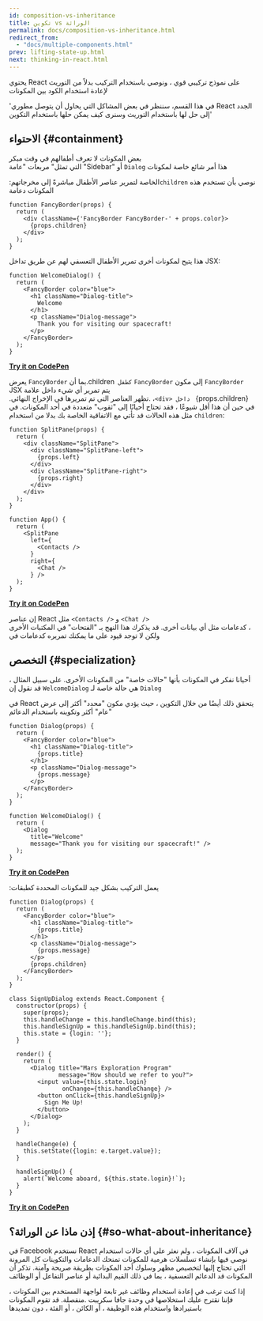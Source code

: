 ```yaml
---
id: composition-vs-inheritance
title: تكوين vs الوراثة
permalink: docs/composition-vs-inheritance.html
redirect_from:
  - "docs/multiple-components.html"
prev: lifting-state-up.html
next: thinking-in-react.html
---
```


يحتوي React على نموذج تركيبي قوي ، ونوصي باستخدام التركيب بدلاً من التوريث لإعادة استخدام الكود بين المكونات 

'في هذا القسم، سننظر في بعض المشاكل التي يحاول أن يتوصل مطوري React الجدد إلى حل لها باستخدام التوريث وسنرى كيف يمكن حلها باستخدام التكوين'



##  الاحتواء {#containment}


بعض  المكونات لا تعرف أطفالهم في وقت مبكر                                                   
التي تمثل" مربعات "عامة "Sidebar" أو `Dialog` هذا أمر شائع خاصة لمكونات  

:الخاصة لتمرير عناصر الأطفال مباشرةً إلى مخرجاتهم`children` نوصي بأن تستخدم هذه المكونات دعامة


```js{4}
function FancyBorder(props) {
  return (
    <div className={'FancyBorder FancyBorder-' + props.color}>
      {props.children}
    </div>
  );
}
```
هذا يتيح لمكونات أخرى تمرير الأطفال التعسفي لهم عن طريق تداخل
JSX:

```js{4-9}
function WelcomeDialog() {
  return (
    <FancyBorder color="blue">
      <h1 className="Dialog-title">
        Welcome
      </h1>
      <p className="Dialog-message">
        Thank you for visiting our spacecraft!
      </p>
    </FancyBorder>
  );
}
```

**[Try it on CodePen](https://codepen.io/gaearon/pen/ozqNOV?editors=0010)**

  يعرض `FancyBorder` بما أن.children` كطفل` `FancyBorder` إلى مكون `FancyBorder` JSX  يتم تمرير أي شيء داخل علامة    
                                 .تظهر العناصر التي تم تمريرها في الإخراج النهائي.  ،`<div> داخل ` {props.children}                               
                في حين أن هذا أقل شيوعًا ، فقد تحتاج أحيانًا إلى "ثقوب" متعددة في أحد المكونات. في مثل هذه الحالات 
                                                         قد تأتي مع الاتفاقية الخاصة بك بدلا من استخدام   `children`:
                                                           

```js{5,8,18,21}
function SplitPane(props) {
  return (
    <div className="SplitPane">
      <div className="SplitPane-left">
        {props.left}
      </div>
      <div className="SplitPane-right">
        {props.right}
      </div>
    </div>
  );
}

function App() {
  return (
    <SplitPane
      left={
        <Contacts />
      }
      right={
        <Chat />
      } />
  );
}
```

[**Try it on CodePen**](https://codepen.io/gaearon/pen/gwZOJp?editors=0010)
     
  إن عناصر  React  مثل `<Contacts />` و `<Chat />`   
كدعامات مثل أي بيانات أخرى. قد يذكرك هذا النهج بـ "الفتحات" في المكتبات الأخرى ،  
                                                                                ولكن لا توجد قيود على ما يمكنك تمريره كدعامات في    
## التخصص {#specialization}

 أحيانا نفكر في المكونات بأنها "حالات خاصة" من المكونات الأخرى. على سبيل المثال ، قد نقول إن `WelcomeDialog`
 هي حالة خاصة لـ `Dialog` 

 في  React
يتحقق ذلك أيضًا من خلال التكوين ، حيث يؤدي مكون "محدد" أكثر إلى عرض "عام" أكثر وتكوينه باستخدام الدعائم

```js{5,8,16-18}
function Dialog(props) {
  return (
    <FancyBorder color="blue">
      <h1 className="Dialog-title">
        {props.title}
      </h1>
      <p className="Dialog-message">
        {props.message}
      </p>
    </FancyBorder>
  );
}

function WelcomeDialog() {
  return (
    <Dialog
      title="Welcome"
      message="Thank you for visiting our spacecraft!" />
  );
}
```

[**Try it on CodePen**](https://codepen.io/gaearon/pen/kkEaOZ?editors=0010)

:يعمل التركيب بشكل جيد للمكونات المحددة كطبقات

```js{10,27-31}
function Dialog(props) {
  return (
    <FancyBorder color="blue">
      <h1 className="Dialog-title">
        {props.title}
      </h1>
      <p className="Dialog-message">
        {props.message}
      </p>
      {props.children}
    </FancyBorder>
  );
}

class SignUpDialog extends React.Component {
  constructor(props) {
    super(props);
    this.handleChange = this.handleChange.bind(this);
    this.handleSignUp = this.handleSignUp.bind(this);
    this.state = {login: ''};
  }

  render() {
    return (
      <Dialog title="Mars Exploration Program"
              message="How should we refer to you?">
        <input value={this.state.login}
               onChange={this.handleChange} />
        <button onClick={this.handleSignUp}>
          Sign Me Up!
        </button>
      </Dialog>
    );
  }

  handleChange(e) {
    this.setState({login: e.target.value});
  }

  handleSignUp() {
    alert(`Welcome aboard, ${this.state.login}!`);
  }
}
```

[**Try it on CodePen**](https://codepen.io/gaearon/pen/gwZbYa?editors=0010)


## إذن ماذا عن الوراثة؟ {#so-what-about-inheritance}

               
  في  Facebook  نستخدم React 
في آلاف المكونات ، ولم نعثر على أي حالات استخدام نوصي فيها بإنشاء تسلسلات هرمية للمكونات 
تمنحك الدعامات والتكوينات كل المرونة التي تحتاج إليها لتخصيص مظهر وسلوك أحد المكونات بطريقة صريحة وآمنة. تذكر أن المكونات قد 
                                                         الدعائم التعسفية ، بما في ذلك القيم البدائية أو عناصر التفاعل أو الوظائف                

   إذا كنت ترغب في إعادة استخدام وظائف غير تابعة لواجهة المستخدم بين المكونات ، فإننا نقترح عليك استخلاصها في وحدة جافا سكريبت 
                                 .منفصلة. قد تقوم المكونات باستيرادها واستخدام هذه الوظيفة ، أو الكائن ، أو الفئة ، دون تمديدها    
